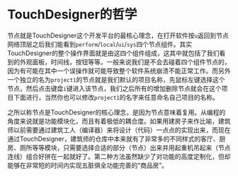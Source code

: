 # TouchDesigner的哲学

节点就是TouchDesigner这个开发平台的最核心理念，在打开软件按`u`返回到节点网络顶层之后我们能看到`perform`/`local`/`ui`/`sys`四个节点组件。其实TouchDesigner的整个操作界面就是由这四个组件组成，这其中就包括了我们看到的外观面板，时间线，按钮等等。一般来说我们是不会去碰着四个组件节点的，因为有可能在其中一个误操作就可能导致整个软件系统崩溃不能正常工作。而另外一个独立的名为`project1`的节点就是我们默认的项目名称，先鼠标左键选择这个节点，然后点击键盘`i`键进入该节点，我们之后所有的增加删除节点就会在这个项目下面进行，当然你也可以修改`project1`的名字来任意命名自己项目的名称。

之所以称节点是TouchDesigner的核心理念，是因为节点意味着复用。从编程的角度来说就是功能模块化，而且有着极低的耦合度。如果用建房子来作比喻，建筑师以前需要通过建筑工人（编译器）来将设计（代码）一点点的实现出来，而现在通过TouchDesigner，建筑师的仓库中本来就有了非常多的不同样式的客厅、厨房、厕所等等模块，只需要选择合适的部分（节点）出来并用起重机吊起来（节点连线）组合好拼在一起就好了。第二种方法虽然缺少了对功能的高度定制化，但却能够在非常短的时间内实现五脏俱全功能完善的“商品房”。